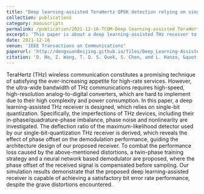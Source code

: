 ```yaml
---
title: "Deep learning-assisted TeraHertz QPSK detection relying on single-bit quantization"
collection: publications
category: manuscripts
permalink: /publication/2021-12-16-TCOM-Deep learning-assisted TeraHertz QPSK detection relying on single-bit quantization-number-5
excerpt: 'This paper is about a deep learning-assisted THz receiver to address imperfections of THz devices and single-bit quantization, including in-phase/quadrature-phase imbalance, phase noise and nonlinearity.'
date: 2021-12-16
venue: 'IEEE Transactions on Communications'
paperurl: 'http://dongxuanBeijing.github.io/files/Deep_Learning-Assisted_TeraHertz_QPSK_Detection_Relying_on_Single-Bit_Quantization.pdf'
citation: 'D. He, Z. Wang, T. Q. S. Quek, S. Chen, and L. Hanzo, &quot;Deep learning assisted terahertz QPSK detection relying on single-bit quantization,&quot; <i>IEEE Trans. Commun.</i>, vol. 69, no. 12, pp. 8175–8187, Dec. 2021.'
---
```


TeraHertz (THz) wireless communication constitutes a promising technique of satisfying the ever-increasing appetite for high-rate services. However, the ultra-wide bandwidth of THz communications requires high-speed, high-resolution analog-to-digital converters, which are hard to implement due to their high complexity and power consumption. In this paper, a deep learning-assisted THz receiver is designed, which relies on single-bit quantization. Specifically, the imperfections of THz devices, including their in-phase/quadrature-phase imbalance, phase noise and nonlinearity are investigated. The deflection ratio of the maximum-likelihood detector used by our single-bit-quantization THz receiver is derived, which reveals the effect of phase offset on the demodulation performance, guiding the architecture design of our proposed receiver. To combat the performance loss caused by the above-mentioned distortions, a twin-phase training strategy and a neural network based demodulator are proposed, where the phase offset of the received signal is compensated before sampling. Our simulation results demonstrate that the proposed deep learning-assisted receiver is capable of achieving a satisfactory bit error rate performance, despite the grave distortions encountered.